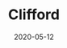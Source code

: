 ---
title: Clifford
description:
image: clifford-jekyll.jpg
preview: https://jekyllthemes.io/theme/clifford-blog-jekyll-theme
date: 2020-05-12
---